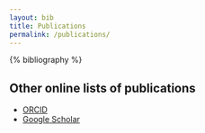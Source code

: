 ```yaml
---
layout: bib
title: Publications
permalink: /publications/
---
```


{% bibliography %}


## Other online lists of publications

 * <i class="ai ai-orcid-square ai-2x"></i> [ORCID](http://orcid.org/0000-0002-9123-048X)
 * <i class="ai ai-google-scholar-square ai-2x"></i> [Google Scholar](https://scholar.google.de/citations?user=rGjuWxAAAAAJ)
